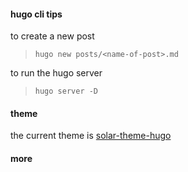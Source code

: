 #### hugo cli tips

to create a new post
> `hugo new posts/<name-of-post>.md`

to run the hugo server
> `hugo server -D`


#### theme

the current theme is [solar-theme-hugo](https://github.com/bake/solar-theme-hugo)

#### more

